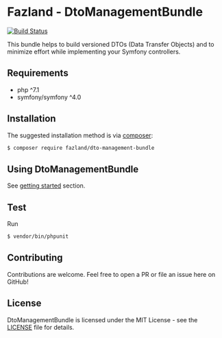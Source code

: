 Fazland - DtoManagementBundle
=============================
[![Build Status](https://travis-ci.com/fazland/dto-management-bundle.svg?branch=master)](https://travis-ci.com/fazland/dto-management-bundle)

This bundle helps to build versioned DTOs (Data Transfer Objects) and to minimize effort while implementing your Symfony controllers.

Requirements
------------
- php ^7.1
- symfony/symfony ^4.0

Installation
------------
The suggested installation method is via [composer](https://getcomposer.org/):

```sh
$ composer require fazland/dto-management-bundle
```

Using DtoManagementBundle
--------------

See [getting started](./docs/getting-started.md) section.

Test
----
Run 
```sh
$ vendor/bin/phpunit
```

Contributing
------------
Contributions are welcome. Feel free to open a PR or file an issue here on GitHub!

License
-------
DtoManagementBundle is licensed under the MIT License - see the [LICENSE](https://github.com/fazland/Notifire/blob/master/LICENSE) file for details.
